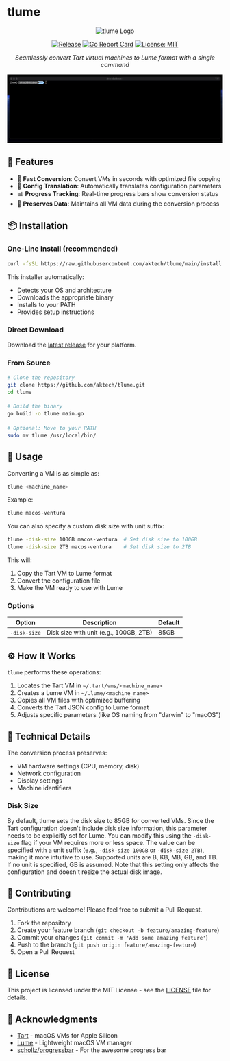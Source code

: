 # tlume

<div align="center">

![tlume Logo](https://img.shields.io/badge/tlume-Virtual%20Machine%20Converter-blue?style=for-the-badge)

[![Release](https://img.shields.io/github/v/release/aktech/tlume?style=flat-square)](https://github.com/aktech/tlume/releases)
[![Go Report Card](https://goreportcard.com/badge/github.com/aktech/tlume)](https://goreportcard.com/report/github.com/aktech/tlume)
[![License: MIT](https://img.shields.io/badge/License-MIT-yellow.svg)](https://opensource.org/licenses/MIT)

*Seamlessly convert Tart virtual machines to Lume format with a single command*

![tlume Demo](./tlume-demo.gif)

</div>

## 🌟 Features

- 🚀 **Fast Conversion**: Convert VMs in seconds with optimized file copying
- 🔄 **Config Translation**: Automatically translates configuration parameters
- 📊 **Progress Tracking**: Real-time progress bars show conversion status
- 💾 **Preserves Data**: Maintains all VM data during the conversion process

## 📦 Installation

### One-Line Install (recommended)

```bash
curl -fsSL https://raw.githubusercontent.com/aktech/tlume/main/install.sh | sh
```

This installer automatically:
- Detects your OS and architecture
- Downloads the appropriate binary
- Installs to your PATH
- Provides setup instructions

### Direct Download

Download the [latest release](https://github.com/aktech/tlume/releases) for your platform.

### From Source

```bash
# Clone the repository
git clone https://github.com/aktech/tlume.git
cd tlume

# Build the binary
go build -o tlume main.go

# Optional: Move to your PATH
sudo mv tlume /usr/local/bin/
```

## 🚀 Usage

Converting a VM is as simple as:

```bash
tlume <machine_name>
```

Example:

```bash
tlume macos-ventura
```

You can also specify a custom disk size with unit suffix:

```bash
tlume -disk-size 100GB macos-ventura  # Set disk size to 100GB
tlume -disk-size 2TB macos-ventura    # Set disk size to 2TB
```

This will:
1. Copy the Tart VM to Lume format
2. Convert the configuration file
3. Make the VM ready to use with Lume

### Options

| Option | Description | Default |
|--------|-------------|---------|
| `-disk-size` | Disk size with unit (e.g., 100GB, 2TB) | 85GB |

## ⚙️ How It Works

`tlume` performs these operations:

1. Locates the Tart VM in `~/.tart/vms/<machine_name>`
2. Creates a Lume VM in `~/.lume/<machine_name>`
3. Copies all VM files with optimized buffering
4. Converts the Tart JSON config to Lume format
5. Adjusts specific parameters (like OS naming from "darwin" to "macOS")

## 🧩 Technical Details

The conversion process preserves:
- VM hardware settings (CPU, memory, disk)
- Network configuration
- Display settings
- Machine identifiers

### Disk Size

By default, tlume sets the disk size to 85GB for converted VMs. Since the Tart configuration doesn't include disk size information, this parameter needs to be explicitly set for Lume. You can modify this using the `-disk-size` flag if your VM requires more or less space. The value can be specified with a unit suffix (e.g., `-disk-size 100GB` or `-disk-size 2TB`), making it more intuitive to use. Supported units are B, KB, MB, GB, and TB. If no unit is specified, GB is assumed. Note that this setting only affects the configuration and doesn't resize the actual disk image.

## 🤝 Contributing

Contributions are welcome! Please feel free to submit a Pull Request.

1. Fork the repository
2. Create your feature branch (`git checkout -b feature/amazing-feature`)
3. Commit your changes (`git commit -m 'Add some amazing feature'`)
4. Push to the branch (`git push origin feature/amazing-feature`)
5. Open a Pull Request

## 📝 License

This project is licensed under the MIT License - see the [LICENSE](LICENSE) file for details.

## 💖 Acknowledgments

- [Tart](https://tart.run/) - macOS VMs for Apple Silicon
- [Lume](https://github.com/trycua/cua/tree/main/libs/lume) - Lightweight macOS VM manager
- [schollz/progressbar](https://github.com/schollz/progressbar) - For the awesome progress bar
